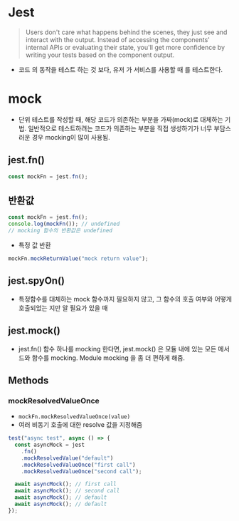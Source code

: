 # Jest

> Users don't care what happens behind the scenes, they just see and interact with the output. Instead of accessing the components' internal APIs or evaluating their state, you'll get more confidence by writing your tests based on the component output.

- 코드 의 동작을 테스트 하는 것 보다, 유저 가 서비스를 사용할 때 를 테스트한다.

# mock

- 단위 테스트를 작성할 때, 해당 코드가 의존하는 부분을 가짜(mock)로 대체하는 기법. 일반적으로 테스트하려는 코드가 의존하는 부분을 직접 생성하기가 너무 부담스러운 경우 mocking이 많이 사용됨.

## jest.fn()

```js
const mockFn = jest.fn();
```

## 반환값

```js
const mockFn = jest.fn();
console.log(mockFn()); // undefined
// mocking 함수의 반환값은 undefined
```

- 특정 값 반환

```js
mockFn.mockReturnValue("mock return value");
```

## jest.spyOn()

- 특정함수를 대체하는 mock 함수까지 필요하지 않고, 그 함수의 호출 여부와 어떻게 호출되었는 지만 알 필요가 있을 때

## jest.mock()

- jest.fn() 함수 하나를 mocking 한다면, jest.mock() 은 모듈 내에 있는 모든 메서드와 함수를 mocking. Module mocking 을 좀 더 편하게 해줌.

## Methods

### mockResolvedValueOnce

- `mockFn.mockResolvedValueOnce(value)`
- 여러 비동기 호출에 대한 resolve 값을 지정해줌

```js
test("async test", async () => {
  const asyncMock = jest
    .fn()
    .mockResolvedValue("default")
    .mockResolvedValueOnce("first call")
    .mockResolvedValueOnce("second call");

  await asyncMock(); // first call
  await asyncMock(); // second call
  await asyncMock(); // default
  await asyncMock(); // default
});
```
